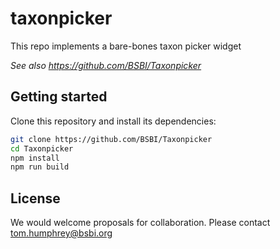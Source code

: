 # taxonpicker

This repo implements a bare-bones taxon picker widget

*See also https://github.com/BSBI/Taxonpicker*

## Getting started

Clone this repository and install its dependencies:

```bash
git clone https://github.com/BSBI/Taxonpicker
cd Taxonpicker
npm install
npm run build
```

## License

We would welcome proposals for collaboration. Please contact tom.humphrey@bsbi.org
